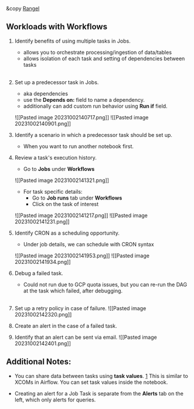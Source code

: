 &copy [Rangel](https://github.com/jtrangel)

## Workloads with Workflows

1.  Identify benefits of using multiple tasks in Jobs.
	- allows you to orchestrate processing/ingestion of data/tables
	- allows isolation of each task and setting of dependencies between tasks
	<br />
1. Set up a predecessor task in Jobs.
	- aka dependencies
	- use the **Depends on:** field to name a dependency.
	- additionally can add custom run behavior using **Run if** field.
		
	![[Pasted image 20231002140717.png]]
	![[Pasted image 20231002140901.png]]
	
3. Identify a scenario in which a predecessor task should be set up.
	- When you want to run another notebook first.
	
4. Review a task's execution history.
	- Go to **Jobs** under **Workflows**
	
	![[Pasted image 20231002141321.png]]
	 - For task specific details:
		- Go to **Job runs** tab under **Workflows**
		- Click on the task of interest
			
	![[Pasted image 20231002141217.png]]
	![[Pasted image 20231002141231.png]]

5. Identify CRON as a scheduling opportunity.
	- Under job details, we can schedule with CRON syntax
	
	![[Pasted image 20231002141953.png]]
	![[Pasted image 20231002141934.png]]
	
6. Debug a failed task.
	- Could not run due to GCP quota issues, but you can re-run the DAG at the task which failed, after debugging.
	<br />
7.  Set up a retry policy in case of failure.
	![[Pasted image 20231002142320.png]]
8. Create an alert in the case of a failed task.
9. Identify that an alert can be sent via email.
	![[Pasted image 20231002142401.png]]

## Additional Notes:
- You can share data between tasks using **task values**. [1](https://docs.databricks.com/en/workflows/jobs/share-task-context.html) This is similar to XCOMs in Airflow. You can set task values inside the notebook.

- Creating an alert for a Job Task is separate from the **Alerts** tab on the left, which only alerts for queries.